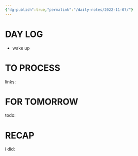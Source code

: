 ```yaml
---
{"dg-publish":true,"permalink":"/daily-notes/2022-11-07/"}
---
```



# DAY LOG
- wake up
# TO PROCESS

links:

# FOR TOMORROW

todo:

# RECAP

i did:
